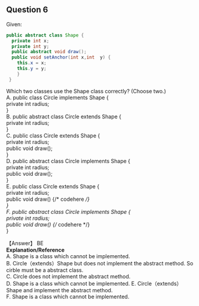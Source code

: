 ## Question 6
Given:  
```java
public abstract class Shape {
  private int x;
  private int y;
  public abstract void draw();
  public void setAnchor(int x,int  y) {
    this.x = x;
    this.y = y;
    }
 }
 ```
 Which two classes use the Shape class correctly? (Choose two.)  
 A. public class Circle implements Shape {  
     private int radius;  
    }  
 B. public abstract class Circle extends Shape {  
     private int radius;  
    }  
 C. public class Circle extends Shape {  
     private int radius;  
     public void draw();  
    }  
 D. public abstract class Circle implements Shape {  
     private int radius;  
     public void draw();  
    }  
 E. public class Circle extends Shape {  
     private int radius;  
     public void draw() {/* codehere */}  
    }  
 F. public abstract class Circle implements Shape {  
     private int radius;  
     public void draw() {/* codehere */}  
    }  

【Answer】 BE  
**Explanation/Reference**  
A. Shape is a class which cannot be implemented.  
B. Circle（extends）Shape but does not implement the abstract method. So cirble must be a abstract class.   
C. Circle does not implement the abstract method.   
D. Shape is a class which cannot be implemented. 
E. Circle（extends）Shape and implement the abstract method.  
F. Shape is a class which cannot be implemented.  




